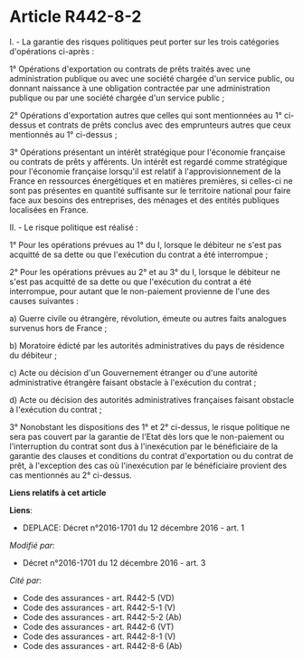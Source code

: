 # Article R442-8-2

I. - La garantie des risques politiques peut porter sur les trois catégories d'opérations ci-après :

1° Opérations d'exportation ou contrats de prêts traités avec une administration publique ou avec une société chargée d'un
service public, ou donnant naissance à une obligation contractée par une administration publique ou par une société chargée
d'un service public ;

2° Opérations d'exportation autres que celles qui sont mentionnées au 1° ci-dessus et contrats de prêts conclus avec des
emprunteurs autres que ceux mentionnés au 1° ci-dessus ;

3° Opérations présentant un intérêt stratégique pour l'économie française ou contrats de prêts y afférents. Un intérêt est
regardé comme stratégique pour l'économie française lorsqu'il est relatif à l'approvisionnement de la France en ressources
énergétiques et en matières premières, si celles-ci ne sont pas présentes en quantité suffisante sur le territoire national
pour faire face aux besoins des entreprises, des ménages et des entités publiques localisées en France. 

II. - Le risque politique est réalisé :

1° Pour les opérations prévues au 1° du I, lorsque le débiteur ne s'est pas acquitté de sa dette ou que l'exécution du
contrat a été interrompue ;

2° Pour les opérations prévues au 2° et au 3° du I, lorsque le débiteur ne s'est pas acquitté de sa dette ou que l'exécution
du contrat a été interrompue, pour autant que le non-paiement provienne de l'une des causes suivantes :

a) Guerre civile ou étrangère, révolution, émeute ou autres faits analogues survenus hors de France ;

b) Moratoire édicté par les autorités administratives du pays de résidence du débiteur ;

c) Acte ou décision d'un Gouvernement étranger ou d'une autorité administrative étrangère faisant obstacle à l'exécution du
contrat ; 

d) Acte ou décision des autorités administratives françaises faisant obstacle à l'exécution du contrat ; 

3° Nonobstant les dispositions des 1° et 2° ci-dessus, le risque politique ne sera pas couvert par la garantie de l'Etat dès
lors que le non-paiement ou l'interruption du contrat sont dus à l'inexécution par le bénéficiaire de la garantie des clauses
et conditions du contrat d'exportation ou du contrat de prêt, à l'exception des cas où l'inexécution par le bénéficiaire
provient des cas mentionnés au 2° ci-dessus.

**Liens relatifs à cet article**

**Liens**:

  - DEPLACE: Décret n°2016-1701 du 12 décembre 2016 - art. 1

_Modifié par_:

  - Décret n°2016-1701 du 12 décembre 2016 - art. 3

_Cité par_:

  - Code des assurances - art. R442-5 (VD)
  - Code des assurances - art. R442-5-1 (V)
  - Code des assurances - art. R442-5-2 (Ab)
  - Code des assurances - art. R442-6 (VT)
  - Code des assurances - art. R442-8-1 (V)
  - Code des assurances - art. R442-8-6 (Ab)
